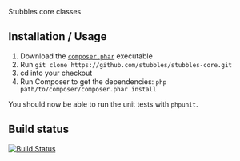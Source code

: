 Stubbles core classes

Installation / Usage
--------------------

1. Download the [`composer.phar`](http://getcomposer.org/composer.phar) executable
2. Run `git clone https://github.com/stubbles/stubbles-core.git`
3. cd into your checkout
4.  Run Composer to get the dependencies: `php path/to/composer/composer.phar install`

You should now be able to run the unit tests with `phpunit`.

Build status
------------

[![Build Status](https://secure.travis-ci.org/stubbles/stubbles-core.png)](http://travis-ci.org/stubbles/stubbles-core)